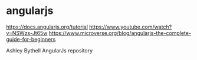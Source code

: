 # angularjs 

https://docs.angularjs.org/tutorial
https://www.youtube.com/watch?v=NSWzs-Jt65w
https://www.microverse.org/blog/angularjs-the-complete-guide-for-beginners

Ashley Bythell AngularJs repository

